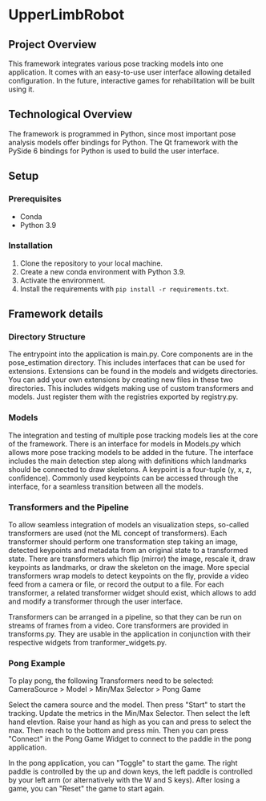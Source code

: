 # UpperLimbRobot

## Project Overview

This framework integrates various pose tracking models into one application.
It comes with an easy-to-use user interface allowing detailed configuration.
In the future, interactive games for rehabilitation will be built using it.


## Technological Overview

The framework is programmed in Python, since most important pose analysis models
offer bindings for Python. The Qt framework with the PySide 6 bindings
for Python is used to build the user interface.


## Setup
### Prerequisites
- Conda
- Python 3.9

### Installation
1. Clone the repository to your local machine.
2. Create a new conda environment with Python 3.9.
3. Activate the environment.
4. Install the requirements with `pip install -r requirements.txt`.


## Framework details

### Directory Structure
The entrypoint into the application is main.py. Core components are in the
pose_estimation directory. This includes interfaces that can be used for
extensions. Extensions can be found in the models and widgets directories.
You can add your own extensions by creating new files in these two directories.
This includes widgets making use of custom transformers and models. Just register
them with the registries exported by registry.py.

### Models
The integration and testing of multiple pose tracking models lies at the core
of the framework. There is an interface for models in Models.py which allows
more pose tracking models to be added in the future. The interface includes
the main detection step along with definitions which landmarks should be
connected to draw skeletons. A keypoint is a four-tuple (y, x, z, confidence).
Commonly used keypoints can be accessed through the interface, for a seamless
transition between all the models.

### Transformers and the Pipeline
To allow seamless integration of models an visualization steps, so-called
transformers are used (not the ML concept of transformers). Each transformer
should perform one transformation step taking an image, detected keypoints
and metadata from an original state to a transformed state. There are
transformers which flip (mirror) the image, rescale it, draw keypoints as
landmarks, or draw the skeleton on the image. More special transformers wrap
models to detect keypoints on the fly, provide a video feed from a camera or
file, or record the output to a file. For each transformer, a related
transformer widget should exist, which allows to add and modify a transformer
through the user interface.

Transformers can be arranged in a pipeline, so that they can be run on streams
of frames from a video. Core transformers are provided in transforms.py. They
are usable in the application in conjunction with their respective widgets from 
tranformer_widgets.py.


### Pong Example
To play pong, the following Transformers need to be selected:
CameraSource > Model > Min/Max Selector > Pong Game

Select the camera source and the model. Then press "Start" to start the
tracking. Update the metrics in the Min/Max Selector. Then select the left hand
elevtion. Raise your hand as high as you can and press to select the max.
Then reach to the bottom and press min. Then you can press "Connect" in the
Pong Game Widget to connect to the paddle in the pong application.

In the pong application, you can "Toggle" to start the game. The right paddle
is controlled by the up and down keys, the left paddle is controlled by your left
arm (or alternatively with the W and S keys). After losing a game, you can "Reset"
the game to start again.
